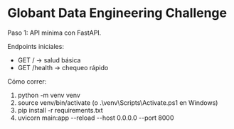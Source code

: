 # Globant Data Engineering Challenge

Paso 1: API mínima con FastAPI.

Endpoints iniciales:
- GET /       -> salud básica
- GET /health -> chequeo rápido

Cómo correr:
1. python -m venv venv
2. source venv/bin/activate  (o .\venv\Scripts\Activate.ps1 en Windows)
3. pip install -r requirements.txt
4. uvicorn main:app --reload --host 0.0.0.0 --port 8000
